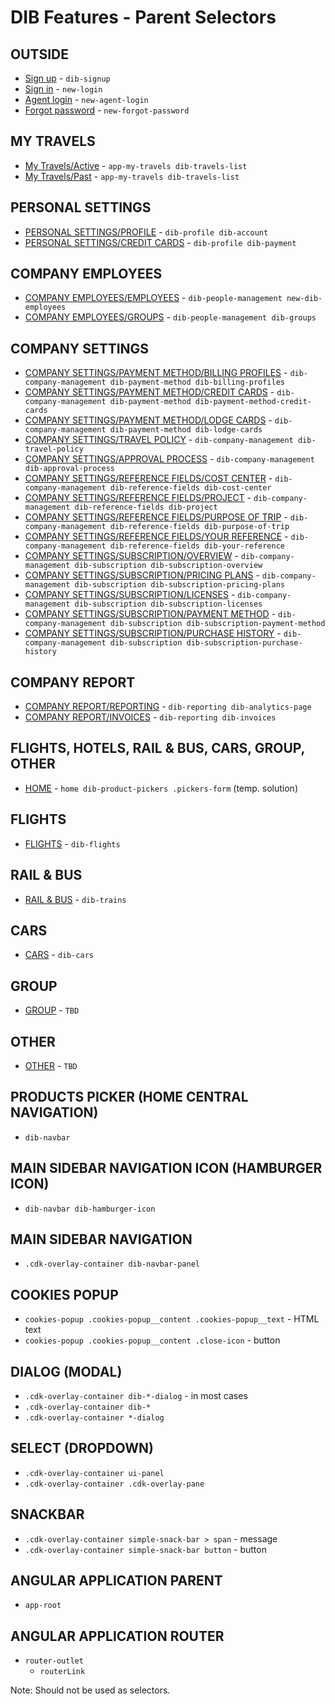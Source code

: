 # DIB Features - Parent Selectors

## OUTSIDE

- [Sign up](https://develop--dib-travel.netlify.app/sign-up) - `dib-signup`
- [Sign in](https://develop--dib-travel.netlify.app/login) - `new-login`
- [Agent login](https://develop--dib-travel.netlify.app/login/agent) - `new-agent-login`
- [Forgot password](https://develop--dib-travel.netlify.app/forgot-password) - `new-forgot-password`

## MY TRAVELS

- [My Travels/Active](https://develop--dib-travel.netlify.app/my-travels/active) - `app-my-travels dib-travels-list`
- [My Travels/Past](https://develop--dib-travel.netlify.app/my-travels/past) - `app-my-travels dib-travels-list`

## PERSONAL SETTINGS

- [PERSONAL SETTINGS/PROFILE](https://develop--dib-travel.netlify.app/profile/account) - `dib-profile dib-account`
- [PERSONAL SETTINGS/CREDIT CARDS](https://develop--dib-travel.netlify.app/profile/payment) - `dib-profile dib-payment`

## COMPANY EMPLOYEES

- [COMPANY EMPLOYEES/EMPLOYEES](https://develop--dib-travel.netlify.app/people-management/employees) - `dib-people-management new-dib-employees`
- [COMPANY EMPLOYEES/GROUPS](https://develop--dib-travel.netlify.app/people-management/groups) - `dib-people-management dib-groups`

## COMPANY SETTINGS

- [COMPANY SETTINGS/PAYMENT METHOD/BILLING PROFILES](https://develop--dib-travel.netlify.app/company-management/payment-method/billing-profiles) - `dib-company-management dib-payment-method dib-billing-profiles`
- [COMPANY SETTINGS/PAYMENT METHOD/CREDIT CARDS](https://develop--dib-travel.netlify.app/company-management/payment-method/credit-cards) - `dib-company-management dib-payment-method dib-payment-method-credit-cards`
- [COMPANY SETTINGS/PAYMENT METHOD/LODGE CARDS](https://develop--dib-travel.netlify.app/company-management/payment-method/lodge-cards) - `dib-company-management dib-payment-method dib-lodge-cards`
- [COMPANY SETTINGS/TRAVEL POLICY](https://develop--dib-travel.netlify.app/company-management/travel-policy) - `dib-company-management dib-travel-policy`
- [COMPANY SETTINGS/APPROVAL PROCESS](https://develop--dib-travel.netlify.app/company-management/approval-process) - `dib-company-management dib-approval-process`
- [COMPANY SETTINGS/REFERENCE FIELDS/COST CENTER](https://develop--dib-travel.netlify.app/company-management/reference-fields/cost-center) - `dib-company-management dib-reference-fields dib-cost-center`
- [COMPANY SETTINGS/REFERENCE FIELDS/PROJECT](https://develop--dib-travel.netlify.app/company-management/reference-fields/project) - `dib-company-management dib-reference-fields dib-project`
- [COMPANY SETTINGS/REFERENCE FIELDS/PURPOSE OF TRIP](https://develop--dib-travel.netlify.app/company-management/reference-fields/purpose-of-trip) - `dib-company-management dib-reference-fields dib-purpose-of-trip`
- [COMPANY SETTINGS/REFERENCE FIELDS/YOUR REFERENCE](https://develop--dib-travel.netlify.app/company-management/reference-fields/your-reference) - `dib-company-management dib-reference-fields dib-your-reference`
- [COMPANY SETTINGS/SUBSCRIPTION/OVERVIEW](https://develop--dib-travel.netlify.app/company-management/subscription/overview) - `dib-company-management dib-subscription dib-subscription-overview`
- [COMPANY SETTINGS/SUBSCRIPTION/PRICING PLANS](https://develop--dib-travel.netlify.app/company-management/subscription/pricing-plans) - `dib-company-management dib-subscription dib-subscription-pricing-plans`
- [COMPANY SETTINGS/SUBSCRIPTION/LICENSES](https://develop--dib-travel.netlify.app/company-management/subscription/licenses) - `dib-company-management dib-subscription dib-subscription-licenses`
- [COMPANY SETTINGS/SUBSCRIPTION/PAYMENT METHOD](https://develop--dib-travel.netlify.app/company-management/subscription/payment-method) - `dib-company-management dib-subscription dib-subscription-payment-method`
- [COMPANY SETTINGS/SUBSCRIPTION/PURCHASE HISTORY](https://develop--dib-travel.netlify.app/company-management/subscription/purchase-history) - `dib-company-management dib-subscription dib-subscription-purchase-history`

## COMPANY REPORT

- [COMPANY REPORT/REPORTING](https://develop--dib-travel.netlify.app/reporting/analytics) - `dib-reporting dib-analytics-page`
- [COMPANY REPORT/INVOICES](https://develop--dib-travel.netlify.app/reporting/invoices) - `dib-reporting dib-invoices`

## FLIGHTS, HOTELS, RAIL & BUS, CARS, GROUP, OTHER

- [HOME](https://develop--dib-travel.netlify.app/) - `home dib-product-pickers .pickers-form` (temp. solution)

## FLIGHTS

- [FLIGHTS](https://develop--dib-travel.netlify.app/flights) - `dib-flights`

## RAIL & BUS

- [RAIL & BUS](https://develop--dib-travel.netlify.app/city) - `dib-trains`

## CARS

- [CARS](https://develop--dib-travel.netlify.app/cars) - `dib-cars`

## GROUP

- [GROUP](https://develop--dib-travel.netlify.app/<todo>) - `TBD`

## OTHER

- [OTHER](https://develop--dib-travel.netlify.app/<todo>) - `TBD`

## PRODUCTS PICKER (HOME CENTRAL NAVIGATION)

- `dib-navbar`

## MAIN SIDEBAR NAVIGATION ICON (HAMBURGER ICON)

- `dib-navbar dib-hamburger-icon`

## MAIN SIDEBAR NAVIGATION

- `.cdk-overlay-container dib-navbar-panel`

## COOKIES POPUP

- `cookies-popup .cookies-popup__content .cookies-popup__text` - HTML text
- `cookies-popup .cookies-popup__content .close-icon` - button

## DIALOG (MODAL)

- `.cdk-overlay-container dib-*-dialog` - in most cases
- `.cdk-overlay-container dib-*`
- `.cdk-overlay-container *-dialog`

## SELECT (DROPDOWN)

- `.cdk-overlay-container ui-panel`
- `.cdk-overlay-container .cdk-overlay-pane`

## SNACKBAR

- `.cdk-overlay-container simple-snack-bar > span` - message
- `.cdk-overlay-container simple-snack-bar button` - button

## ANGULAR APPLICATION PARENT

- `app-root`

## ANGULAR APPLICATION ROUTER

- `router-outlet`
  - `routerLink`

Note: Should not be used as selectors.
